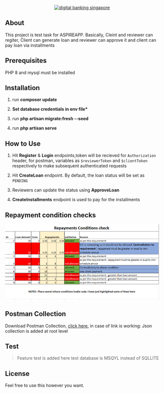 <p align="center"><a href="https://aspireapp.com" target="_blank"><img src="https://global-uploads.webflow.com/5ed5b60be1889f546024ada0/5ed8a32c8e1f40c8d24bc32b_Aspire%20Logo%402x.png" width="128" alt="digital banking singapore" class="navbar-logo"></a></p>

## About

This project is test task for ASPIREAPP. Basically, Cleint and reviewer can regiter, Client can generate loan and reviewer can approve it and client can pay loan via installments

## Prerequisites

PHP 8 and mysql must be installed

## Installation

1. run **composer update**

2. **Set database credentials in env file\***

3. run **php artisan migrate:fresh --seed**

4. run **php artisan serve**

## How to Use

1. Hit **Register** & **Login** endpoints,token will be recieved for `Authorization` header, for postman, variables as `$reviewerToken` and `$clientToken` respectively to make subsequent authenticated requests

2. Hit **CreateLoan** endpoint. By default, the loan status will be set as `PENDING`

3. Reviewers can update the status using **ApproveLoan**

4. **CreateInstallments** endpoint is used to pay for the installments


## Repayment condition checks
![Screenshot](repayment-checks.PNG)



## Postman Collection

Download Postman Collection, [click here.](https://www.getpostman.com/collections/f8b0e1759d0e8adcfd43)
in case of link is working: Json collection is added at root level

## Test

> Feature test is added here test database is MSQYL instead of SQLLITE

## License

Feel free to use this however you want.
